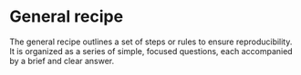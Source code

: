 # General recipe
The general recipe outlines a set of steps or rules to ensure reproducibility. It is organized as a series of simple, focused questions, each accompanied by a brief and clear answer.